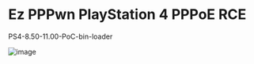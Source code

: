 # Ez PPPwn PlayStation 4 PPPoE RCE
PS4-8.50-11.00-PoC-bin-loader

![image](https://github.com/DjPopol/Ez-PPPwn/assets/168917709/b8b2979e-fb9a-48f4-b979-7dbc0dd22f66)
